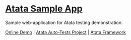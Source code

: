 # [Atata Sample App](https://atata-framework.github.io/atata-sample-app/#!/)
Sample web-application for Atata testing demonstration.

[Online Demo](https://coe-qa.github.io/#/) | 
[Atata Auto-Tests Project](https://github.com/atata-framework/atata-sample-app-tests) | 
[Atata Framework](https://github.com/atata-framework/atata)
